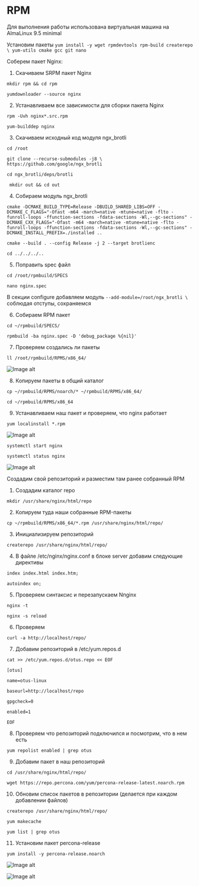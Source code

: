 # RPM

Для выполнения работы использована виртуальная машина на AlmaLinux 9.5 minimal

Установим пакеты `yum install -y wget rpmdevtools rpm-build createrepo \
 yum-utils cmake gcc git nano`

Соберем пакет Nginx:

1. Скачиваем SRPM пакет Nginx

`mkdir rpm && cd rpm`

`yumdownloader --source nginx`

2. Устанавливаем все зависимости для сборки пакета Nginx

`rpm -Uvh nginx*.src.rpm`

`yum-builddep nginx`

3. Скачиваем исходный код модуля ngx_brotli

`cd /root`

`git clone --recurse-submodules -j8 \
https://github.com/google/ngx_brotli`

`cd ngx_brotli/deps/brotli`

` mkdir out && cd out`

4. Собираем модуль ngx_brotli

`cmake -DCMAKE_BUILD_TYPE=Release -DBUILD_SHARED_LIBS=OFF -DCMAKE_C_FLAGS="-Ofast -m64 -march=native -mtune=native -flto -funroll-loops -ffunction-sections -fdata-sections -Wl,--gc-sections" -DCMAKE_CXX_FLAGS="-Ofast -m64 -march=native -mtune=native -flto -funroll-loops -ffunction-sections -fdata-sections -Wl,--gc-sections" -DCMAKE_INSTALL_PREFIX=./installed ..`

`cmake --build . --config Release -j 2 --target brotlienc`

`cd ../../../..`

5. Поправить spec файл

`cd /root/rpmbuild/SPECS`

`nano nginx.spec`

В секции configure добавляем модуль `--add-module=/root/ngx_brotli \` соблюдая отступы, сохраняемся

6. Собираем RPM пакет

`cd ~/rpmbuild/SPECS/`

`rpmbuild -ba nginx.spec -D 'debug_package %{nil}'`

7. Проверяем создались ли пакеты

`ll /root/rpmbuild/RPMS/x86_64/`

![Image alt](https://github.com/NikPuskov/RPM/blob/main/rpm1.jpg)

8. Копируем пакеты в общий каталог

`cp ~/rpmbuild/RPMS/noarch/* ~/rpmbuild/RPMS/x86_64/`

`cd ~/rpmbuild/RPMS/x86_64`

9. Устанавливаем наш пакет и проверяем, что nginx работает

`yum localinstall *.rpm`

![Image alt](https://github.com/NikPuskov/RPM/blob/main/rpm2.jpg)

`systemctl start nginx`

`systemctl status nginx`

![Image alt](https://github.com/NikPuskov/RPM/blob/main/rpm3.jpg)



Создадим свой репозиторий и разместим там ранее собранный RPM

1. Создадим каталог repo

`mkdir /usr/share/nginx/html/repo`

2. Копируем туда наши собранные RPM-пакеты

`cp ~/rpmbuild/RPMS/x86_64/*.rpm /usr/share/nginx/html/repo/`

3. Инициализируем репозиторий

`createrepo /usr/share/nginx/html/repo/`

4. В файле /etc/nginx/nginx.conf в блоке server добавим следующие директивы

`index index.html index.htm;`

`autoindex on;`

5. Проверяем синтаксис и перезапускаем Nпginx

`nginx -t`

`nginx -s reload`

6. Проверяем

`curl -a http://localhost/repo/`

7. Добавим репозиторий в /etc/yum.repos.d

`cat >> /etc/yum.repos.d/otus.repo << EOF`

`[otus]`

`name=otus-linux`

`baseurl=http://localhost/repo`

`gpgcheck=0`

`enabled=1`

`EOF`

8. Проверяем что репозиторий подключился и посмотрим, что в нем есть

`yum repolist enabled | grep otus`

9. Добавим пакет в наш репозиторий

`cd /usr/share/nginx/html/repo/`

`wget https://repo.percona.com/yum/percona-release-latest.noarch.rpm`

10. Обновим список пакетов в репозитории (делается при каждом добавлении файлов)

`createrepo /usr/share/nginx/html/repo/`

`yum makecache`

`yum list | grep otus`

11. Установим пакет percona-release

`yum install -y percona-release.noarch`

![Image alt](https://github.com/NikPuskov/RPM/blob/main/repo1.jpg)

![Image alt](https://github.com/NikPuskov/RPM/blob/main/repo2.jpg)
